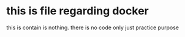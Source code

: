 # this is file regarding docker
this is contain is nothing. there is no code only just practice purpose
